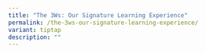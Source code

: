 ```yaml
---
title: "The 3Ws: Our Signature Learning Experience"
permalink: /the-3ws-our-signature-learning-experience/
variant: tiptap
description: ""
---
```


